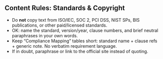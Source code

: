 ## Content Rules: Standards & Copyright
- Do **not** copy text from ISO/IEC, SOC 2, PCI DSS, NIST SPs, BIS publications, or other paid/licensed standards.
- OK: name the standard, version/year, clause numbers, and brief neutral paraphrases in your own words.
- Keep “Compliance Mapping” tables short: standard name + clause refs + generic note. No verbatim requirement language.
- If in doubt, paraphrase or link to the official site instead of quoting.
